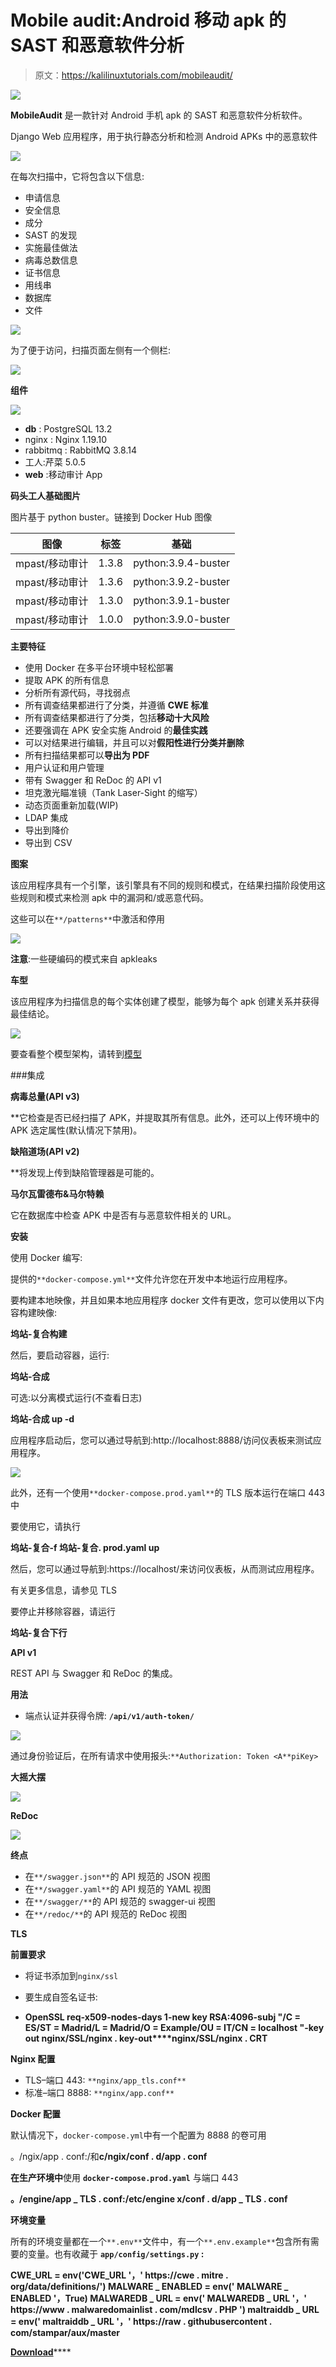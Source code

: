 # Mobile audit:Android 移动 apk 的 SAST 和恶意软件分析

> 原文：<https://kalilinuxtutorials.com/mobileaudit/>

[![](img/7e2c8482435a2536e0f2b3782009396a.png)](https://1.bp.blogspot.com/-Pd9dSYY7AYE/YTIuaXgxVaI/AAAAAAAAKr4/4Mq_6fh7b40w9knqHCfb8XLuzaZ4BrD6ACLcBGAsYHQ/s1169/mobile_audit%2B%25281%2529.png)

**MobileAudit** 是一款针对 Android 手机 apk 的 SAST 和恶意软件分析软件。

Django Web 应用程序，用于执行静态分析和检测 Android APKs 中的恶意软件

![](img/4e748cc80e3b98c81eaf78fc2e86b159.png)

在每次扫描中，它将包含以下信息:

*   申请信息
*   安全信息
*   成分
*   SAST 的发现
*   实施最佳做法
*   病毒总数信息
*   证书信息
*   用线串
*   数据库
*   文件

![](img/469a739604ab074761bd7e442715de33.png)

为了便于访问，扫描页面左侧有一个侧栏:

![](img/3251cb07987c10dde418c09dffc91561.png)

**组件**

![](img/52defac1509db6bce64d4ebea32568f9.png)

*   **db** : PostgreSQL 13.2
*   nginx : Nginx 1.19.10
*   rabbitmq : RabbitMQ 3.8.14
*   工人:芹菜 5.0.5
*   **web** :移动审计 App

**码头工人基础图片**

图片基于 python buster。链接到 Docker Hub 图像

| 图像 | 标签 | 基础 |
| --- | --- | --- |
| mpast/移动审计 | 1.3.8 | python:3.9.4-buster |
| mpast/移动审计 | 1.3.6 | python:3.9.2-buster |
| mpast/移动审计 | 1.3.0 | python:3.9.1-buster |
| mpast/移动审计 | 1.0.0 | python:3.9.0-buster |

**主要特征**

*   使用 Docker 在多平台环境中轻松部署
*   提取 APK 的所有信息
*   分析所有源代码，寻找弱点
*   所有调查结果都进行了分类，并遵循 **CWE 标准**
*   所有调查结果都进行了分类，包括**移动十大风险**
*   还要强调在 APK 安全实施 Android 的**最佳实践**
*   可以对结果进行编辑，并且可以对**假阳性进行分类并删除**
*   所有扫描结果都可以**导出为 PDF**
*   用户认证和用户管理
*   带有 Swagger 和 ReDoc 的 API v1
*   坦克激光瞄准镜（Tank Laser-Sight 的缩写）
*   动态页面重新加载(WIP)
*   LDAP 集成
*   导出到降价
*   导出到 CSV

**图案**

该应用程序具有一个引擎，该引擎具有不同的规则和模式，在结果扫描阶段使用这些规则和模式来检测 apk 中的漏洞和/或恶意代码。

这些可以在`**/patterns**`中激活和停用

![](img/694230d53dfcd0b93fb745d78d458013.png)

**注意**:一些硬编码的模式来自 apkleaks

**车型**

该应用程序为扫描信息的每个实体创建了模型，能够为每个 apk 创建关系并获得最佳结论。

![](img/d2351ff0d2f1f76b089a7e6dfde29c4f.png)

要查看整个模型架构，请转到[模型](https://github.com/mpast/mobileAudit/blob/main/app/static/models.png)

###集成

**病毒总量(API v3)**

 **它检查是否已经扫描了 APK，并提取其所有信息。此外，还可以上传环境中的 APK 选定属性(默认情况下禁用)。

**缺陷道场(API v2)**

 **将发现上传到缺陷管理器是可能的。

**马尔瓦雷德布&马尔特赖**

它在数据库中检查 APK 中是否有与恶意软件相关的 URL。

**安装**

使用 Docker 编写:

提供的`**docker-compose.yml**`文件允许您在开发中本地运行应用程序。

要构建本地映像，并且如果本地应用程序 docker 文件有更改，您可以使用以下内容构建映像:

**坞站-复合构建**

然后，要启动容器，运行:

**坞站-合成**

可选:以分离模式运行(不查看日志)

**坞站-合成 up -d**

应用程序启动后，您可以通过导航到:http://localhost:8888/访问仪表板来测试应用程序。

![](img/d231b73bd1827b1e728cb41698993188.png)

此外，还有一个使用`**docker-compose.prod.yaml**`的 TLS 版本运行在端口 443 中

要使用它，请执行

**坞站-复合-f 坞站-复合. prod.yaml up**

然后，您可以通过导航到:https://localhost/来访问仪表板，从而测试应用程序。

有关更多信息，请参见 TLS

要停止并移除容器，请运行

**坞站-复合下行**

**API v1**

REST API 与 Swagger 和 ReDoc 的集成。

**用法**

*   端点认证并获得令牌: **`/api/v1/auth-token/`**

![](img/b7c76671dc6e522619d42ab16f3196f6.png)

通过身份验证后，在所有请求中使用报头:`**Authorization: Token <A**piKey>`

**大摇大摆**

![](img/48c80bc5b1b497aa22a0c9ccddf795e6.png)

**ReDoc**

![](img/7302a6996e6648c8143a0c89b0c2dc55.png)

**终点**

*   在`**/swagger.json**`的 API 规范的 JSON 视图
*   在`**/swagger.yaml**`的 API 规范的 YAML 视图
*   在`**/swagger/**`的 API 规范的 swagger-ui 视图
*   在`**/redoc/**`的 API 规范的 ReDoc 视图

**TLS**

**前置要求**

*   将证书添加到`nginx/ssl`
*   要生成自签名证书:

*   **OpenSSL req-x509-nodes-days 1-new key RSA:4096-subj "/C = ES/ST = Madrid/L = Madrid/O = Example/OU = IT/CN = localhost "-key out nginx/SSL/nginx . key-out****nginx/SSL/nginx . CRT**

**Nginx 配置**

*   TLS–端口 443: `**nginx/app_tls.conf**`
*   标准–端口 8888: `**nginx/app.conf**`

**Docker 配置**

默认情况下，`docker-compose.yml`中有一个配置为 8888 的卷可用

。/ngix/app . conf:/和**c/ngix/conf . d/app . conf**

**在生产环境中**使用 **`docker-compose.prod.yaml`** 与端口 443

**。/engine/app _ TLS . conf:/etc/engine x/conf . d/app _ TLS . conf**

**环境变量**

所有的环境变量都在一个`**.env**`文件中，有一个`**.env.example**`包含所有需要的变量。也有收藏于 **`app/config/settings.py` :**

**CWE_URL = env('CWE_URL '，' https://cwe . mitre . org/data/definitions/')
MALWARE _ ENABLED = env(' MALWARE _ ENABLED '，True)
MALWAREDB _ URL = env(' MALWAREDB _ URL '，' https://www . malwaredomainlist . com/mdlcsv . PHP ')
maltraiddb _ URL = env(' maltraiddb _ URL '，' https://raw . githubusercontent . com/stampar/aux/master**

[**Download**](https://github.com/mpast/mobileAudit)****